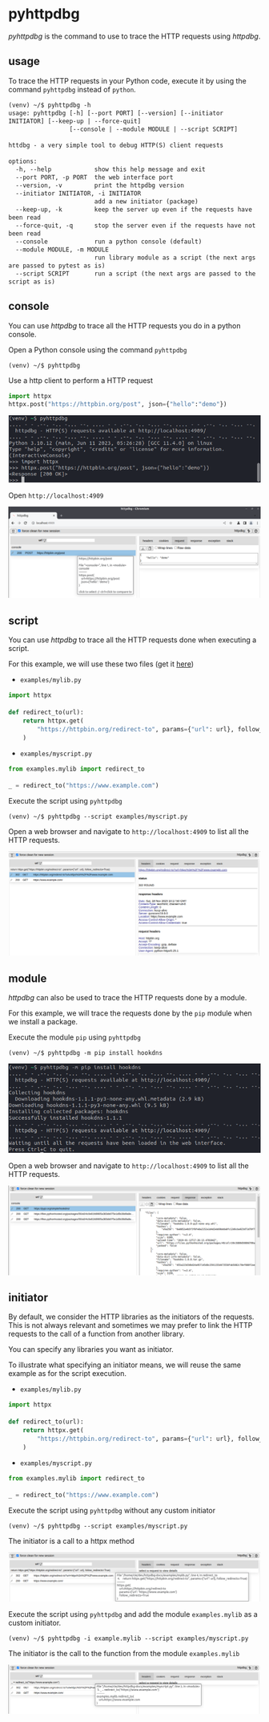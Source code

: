 # pyhttpdbg

_pyhttpdbg_ is the command to use to trace the HTTP requests using _httpdbg_.

## usage

To trace the HTTP requests in your Python code, execute it by using the command `pyhttpdbg` instead of `python`.

```console
(venv) ~/$ pyhttpdbg -h
usage: pyhttpdbg [-h] [--port PORT] [--version] [--initiator INITIATOR] [--keep-up | --force-quit]
                 [--console | --module MODULE | --script SCRIPT]

httdbg - a very simple tool to debug HTTP(S) client requests

options:
  -h, --help            show this help message and exit
  --port PORT, -p PORT  the web interface port
  --version, -v         print the httpdbg version
  --initiator INITIATOR, -i INITIATOR
                        add a new initiator (package)
  --keep-up, -k         keep the server up even if the requests have been read
  --force-quit, -q      stop the server even if the requests have not been read
  --console             run a python console (default)
  --module MODULE, -m MODULE
                        run library module as a script (the next args are passed to pytest as is)
  --script SCRIPT       run a script (the next args are passed to the script as is)

```

## console

You can use _httpdbg_ to trace all the HTTP requests you do in a python console.

Open a Python console using the command `pyhttpdbg`

```console
(venv) ~/$ pyhttpdbg
```

Use a http client to perform a HTTP request

```python
import httpx
httpx.post("https://httpbin.org/post", json={"hello":"demo"})
```

![pyhttpdbg console](img/console-post-1.png)

Open `http://localhost:4909`

![httpdbg web interface](img/console-post-2.png)

## script

You can use _httpdbg_ to trace all the HTTP requests done when executing a script.

For this example, we will use these two files (get it [here](https://github.com/cle-b/httpdbg-docs/tree/main/examples))

   * `examples/mylib.py`

```python
import httpx

def redirect_to(url):
    return httpx.get(
        "https://httpbin.org/redirect-to", params={"url": url}, follow_redirects=True
    )
```

   * `examples/myscript.py`

```python
from examples.mylib import redirect_to

_ = redirect_to("https://www.example.com")
```

Execute the script using `pyhttpdbg`

```console
(venv) ~/$ pyhttpdbg --script examples/myscript.py
```

Open a web browser and navigate to `http://localhost:4909` to list all the HTTP requests.

![httpdbg web interface](img/myscript-1.png)

## module

_httpdbg_ can also be used to trace the HTTP requests done by a module.

For this example, we will trace the requests done by the `pip` module when we install a package.

Execute the module `pip` using `pyhttpdbg`

```console
(venv) ~/$ pyhttpdbg -m pip install hookdns
```

![pyhttpdbg -m pip install hookdns](img/module-pip-1.png)

Open a web browser and navigate to `http://localhost:4909` to list all the HTTP requests.

![httpdbg web interface](img/module-pip-2.png)

## initiator

By default, we consider the HTTP libraries as the initiators of the requests. This is not always relevant and sometimes we may prefer to link the HTTP requests to the call of a function from another library. 

You can specify any libraries you want as initiator.

To illustrate what specifying an initiator means, we will reuse the same example as for the script execution. 

   * `examples/mylib.py`

```python
import httpx

def redirect_to(url):
    return httpx.get(
        "https://httpbin.org/redirect-to", params={"url": url}, follow_redirects=True
    )
```

   * `examples/myscript.py`

```python
from examples.mylib import redirect_to

_ = redirect_to("https://www.example.com")
```

Execute the script using `pyhttpdbg` without any custom initiator

```console
(venv) ~/$ pyhttpdbg --script examples/myscript.py
```

The initiator is a call to a httpx method

![httpdbg web interface](img/initiator-1.png)

Execute the script using `pyhttpdbg` and add the module `examples.mylib` as a custom initiator.

```console
(venv) ~/$ pyhttpdbg -i example.mylib --script examples/myscript.py
```

The initiator is the call to the function from the module `examples.mylib`

![httpdbg web interface](img/initiator-2.png)

